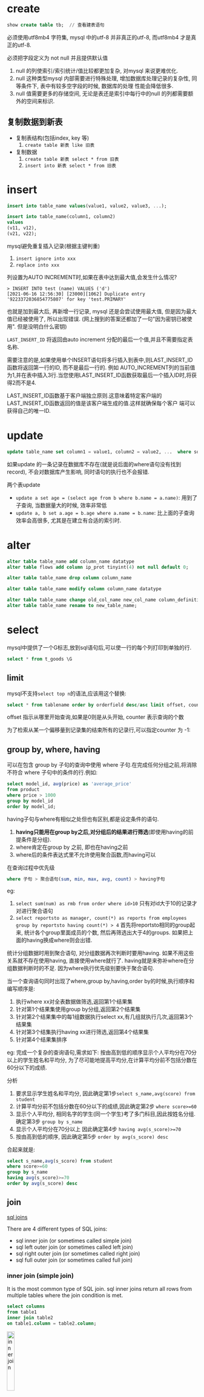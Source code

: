 # create
```sql
show create table tb;  // 查看建表语句
```

必须使用utf8mb4 字符集, mysql 中的utf-8 并非真正的utf-8, 而utf8mb4 才是真正的utf-8.

必须把字段定义为 not null 并且提供默认值

1. null 的列使索引/索引统计/值比较都更加复杂, 对mysql 来说更难优化.
1. null 这种类型mysql 内部需要进行特殊处理, 增加数据库处理记录的复杂性, 同等条件下, 表中有较多空字段的时候, 数据库的处理
  性能会降低很多.
1. null 值需要更多的存储空间, 无论是表还是索引中每行中的null 的列都需要额外的空间来标识.

## 复制数据到新表
- 复制表结构(包括index, key 等)
	1. `create table 新表 like 旧表`
- 复制数据
	1. `create table 新表 select * from 旧表`
	1. `insert into 新表 select * from 旧表`

# insert
```sql
insert into table_name values(value1, value2, value3, ...);

insert into table_name(column1, column2)
values
(v11, v12),
(v21, v22);
```

mysql避免重复插入记录(根据主键判重)

1. `insert ignore into xxx`
1. `replace into xxx`

列设置为AUTO INCREMENT时,如果在表中达到最大值,会发生什么情况?
```plain
> INSERT INTO test (name) VALUES ('d')
[2021-06-16 12:56:30] [23000][1062] Duplicate entry '9223372036854775807' for key 'test.PRIMARY'
```
也就是加到最大后, 再新增一行记录, mysql 还是会尝试使用最大值, 但是因为最大值已经被使用了, 所以出现错误.
(网上搜到的答案还都加了一句"因为密钥已被使用". 但是没明白什么密钥)

`LAST_INSERT_ID` 将返回由auto increment 分配的最后一个值,并且不需要指定表名称.

需要注意的是,如果使用单个INSERT语句将多行插入到表中,则LAST_INSERT_ID函数将返回第一行的ID, 而不是最后一行的.
例如 AUTO_INCREMENT列的当前值为1,并在表中插入3行.当您使用LAST_INSERT_ID函数获取最后一个插入ID时,将获得2而不是4.

LAST_INSERT_ID函数基于客户端独立原则.这意味着特定客户端的LAST_INSERT_ID函数返回的值是该客户端生成的值.这样就确保每个客户
端可以获得自己的唯一ID.

# update
```sql
update table_name set column1 = value1, column2 = value2, ...  where some_column = some_value;
```

如果update 的一条记录在数据库不存在(就是说后面的where语句没有找到record), 不会对数据库产生影响, 同时语句的执行也不会报错.

两个表update

- `update a set age = (select age from b where b.name = a.name)`: 用到了子查询, 当数据量大的时候, 效率非常低
- `update a, b set a.age = b.age where a.name = b.name`: 比上面的子查询效率会高很多, 尤其是在建立有合适的索引时.

# alter
```sql
alter table table_name add column_name datatype
alter table flows add column ip_prot tinyint(4) not null default 0;

alter table table_name drop column column_name

alter table table_name modify column column_name datatype

alter table table_name change old_col_name new_col_name column_definition
alter table table_name rename to new_table_name;
```

# select
mysql中提供了一个G标志,放到sql语句后,可以使一行的每个列打印到单独的行.
```sql
select * from t_goods \G
```

## limit
mysql不支持`select top n`的语法,应该用这个替换:
```sql
select * from tablename order by orderfield desc/asc limit offset, counter;
```
offset 指示从哪里开始查询,如果是0则是从头开始, counter 表示查询的个数

为了检索从某一个偏移量到记录集的结束所有的记录行,可以指定counter 为 -1:

## group by, where, having
可以在包含 group by 子句的查询中使用 where 子句.在完成任何分组之前,将消除不符合 where 子句中的条件的行.例如:
```sql
select model_id, avg(price) as 'average_price'
from product
where price > 1000
group by model_id
order by model_id;
```

having子句与where有相似之处但也有区别,都是设定条件的语句.

1. **having只能用在group by之后,对分组后的结果进行筛选**(即使用having的前提条件是分组).
2. where肯定在group by 之前, 即也在having之前
3. where后的条件表达式里不允许使用聚合函数,而having可以

在查询过程中优先级
```sql
where 子句 > 聚合语句(sum, min, max, avg, count) > having子句
```
eg:

1. `select sum(num) as rmb from order where id>10` 只有对id大于10的记录才对进行聚合语句
1. `select reportsto as manager, count(*) as reports from employees group by reportsto having count(*) > 4`
首先将reportsto相同的group起来, 统计各个group里面成员的个数, 然后再筛选出大于4的groups.
如果把上面的having换成where则会出错.

统计分组数据时用到聚合语句, 对分组数据再次判断时要用having. 如果不用这些关系就不存在使用having, 直接使用where就行了.
having就是来弥补where在分组数据判断时的不足. 因为where执行优先级别要快于聚合语句.

当一个查询语句同时出现了where,group by,having,order by的时候,执行顺序和编写顺序是:

1. 执行where xx对全表数据做筛选,返回第1个结果集
2. 针对第1个结果集使用group by分组,返回第2个结果集
3. 针对第2个结果集中的每1组数据执行select xx,有几组就执行几次,返回第3个结果集
4. 针对第3个结集执行having xx进行筛选,返回第4个结果集
5. 针对第4个结果集排序

eg: 完成一个复杂的查询语句,需求如下: 按由高到低的顺序显示个人平均分在70分以上的学生姓名和平均分,
为了尽可能地提高平均分,在计算平均分前不包括分数在60分以下的成绩.

分析

1. 要求显示学生姓名和平均分, 因此确定第1步`select s_name,avg(score) from student`
2. 计算平均分前不包括分数在60分以下的成绩,因此确定第2步 `where score>=60`
3. 显示个人平均分, 相同名字的学生(同一个学生)考了多门科目,因此按姓名分组.确定第3步 `group by s_name`
4. 显示个人平均分在70分以上 因此确定第4步 `having avg(s_score)>=70`
5. 按由高到低的顺序, 因此确定第5步 `order by avg(s_score) desc`

合起来就是:
```sql
select s_name,avg(s_score) from student
where score>=60
group by s_name
having avg(s_score)>=70
order by avg(s_score) desc
```

## join
[sql joins](http://www.techonthenet.com/sql/joins.php)

There are 4 different types of SQL joins:

- sql inner join (or sometimes called simple join)
- sql left outer join (or sometimes called left join)
- sql right outer join (or sometimes called right join)
- sql full outer join (or sometimes called full join)

### inner join (simple join)
It is the most common type of SQL join.
sql inner joins return all rows from multiple tables where the join condition is met.

```sql
select columns
from table1
inner join table2
on table1.column = table2.column;
```

<img src="./pics/sql/inner_join.gif" alt="inner join" width="20%"/>

The sql inner join would return the records where table1 and table2 intersect.

### left outer join
This type of join returns all rows from the left-hand table specified in the ON condition and only those rows from the
other table where the joined fields are equal (join condition is met).

In some databases, the left outer join keywords are replaced with left join.

<img src="./pics/sql/left_outer_join.gif" alt="left outer join" width="20%"/>

### right outer join
This type of join returns all rows from the right-hand table specified in the ON condition and only those rows from the
other table where the joined fields are equal (join condition is met).

<img src="./pics/sql/right_outer_join.gif" alt="right outer join" width="20%"/>

### full outer join
This type of join returns all rows from the left-hand table and RIGHT-hand table
**with nulls in place where the join condition is not met**.

<img src="./pics/sql/full_outer_join.gif" alt="full outer join" width="20%"/>


